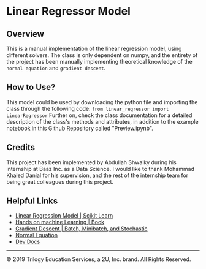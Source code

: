 # Linear Regressor Model

## Overview

This is a manual implementation of the linear regression model, using different solvers. The class is only dependent on numpy, and the entirety of the project has been manually implementing theoretical knowledge of the ``normal equation`` and ``gradient descent``.

## How to Use?

This model could be used by downloading the python file and importing the class through the following code:
`from linear_regressor import LinearRegressor`
Further on, check the class documentation for a detailed description of the class's methods and attributes, in addition to the example notebook in this Github Repository called "Preview.ipynb".

## Credits

This project has been implemented by Abdullah Shwaiky during his internship at Baaz Inc. as a Data Science. I would like to thank Mohammad Khaled Danial for his supervision, and the rest of the internship team for being great colleagues during this project.

## Helpful Links

* [Linear Regression Model | Scikit Learn](https://scikit-learn.org/stable/modules/generated/sklearn.linear_model.LinearRegression.html)
* [Hands on machine Learning | Book](https://www.oreilly.com/library/view/hands-on-machine-learning/9781492032632/)
* [Gradient Descent | Batch, Minibatch, and Stochastic](https://towardsdatascience.com/batch-mini-batch-and-stochastic-gradient-descent-for-linear-regression-9fe4eefa637c)
* [Normal Equation](https://prutor.ai/normal-equation-in-linear-regression/#:~:text=Normal%20Equation%20is%20an%20analytical,a%20dataset%20with%20small%20features.)
* [Dev Docs](https://devdocs.io/)


- - -
© 2019 Trilogy Education Services, a 2U, Inc. brand. All Rights Reserved.
